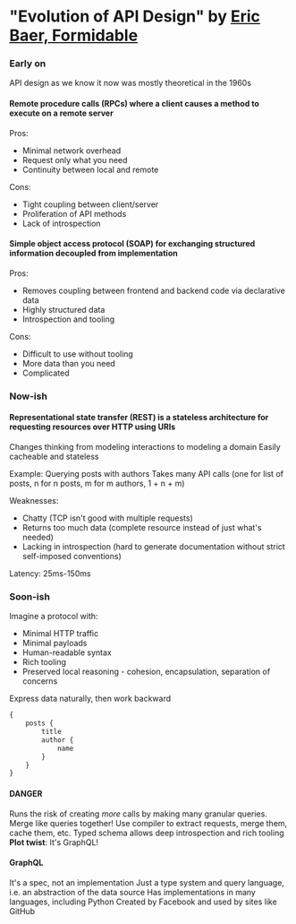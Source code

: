 # "Evolution of API Design" by [Eric Baer, Formidable](https://www.twitter.com/ebaerbaerbaer)


### Early on

API design as we know it now was mostly theoretical in the 1960s

#### Remote procedure calls (RPCs) where a client causes a method to execute on a remote server

Pros:
- Minimal network overhead
- Request only what you need
- Continuity between local and remote

Cons:
- Tight coupling between client/server
- Proliferation of API methods
- Lack of introspection

#### Simple object access protocol (SOAP) for exchanging structured information decoupled from implementation

Pros:
* Removes coupling between frontend and backend code via declarative data
* Highly structured data
* Introspection and tooling

Cons:
* Difficult to use without tooling
* More data than you need
* Complicated


### Now-ish

#### Representational state transfer (REST) is a stateless architecture for requesting resources over HTTP using URIs

Changes thinking from modeling interactions to modeling a domain
Easily cacheable and stateless

Example:
Querying posts with authors
Takes many API calls (one for list of posts, n for n posts, m for m authors, 1 + n + m)

Weaknesses:
* Chatty (TCP isn't good with multiple requests)
* Returns too much data (complete resource instead of just what's needed)
* Lacking in introspection (hard to generate documentation without strict self-imposed conventions)

Latency: 25ms-150ms


### Soon-ish

Imagine a protocol with:
* Minimal HTTP traffic
* Minimal payloads
* Human-readable syntax
* Rich tooling
* Preserved local reasoning - cohesion, encapsulation, separation of concerns

Express data naturally, then work backward

```graphql
{
    posts {
        title
        author {
            name
        }
    }
}
```

#### DANGER
Runs the risk of creating _more_ calls by making many granular queries. Merge like queries together!
Use compiler to extract requests, merge them, cache them, etc.
Typed schema allows deep introspection and rich tooling
**Plot twist**: It's GraphQL!

#### GraphQL
It's a spec, not an implementation
Just a type system and query language, i.e. an abstraction of the data source
Has implementations in many languages, including Python
Created by Facebook and used by sites like GitHub
